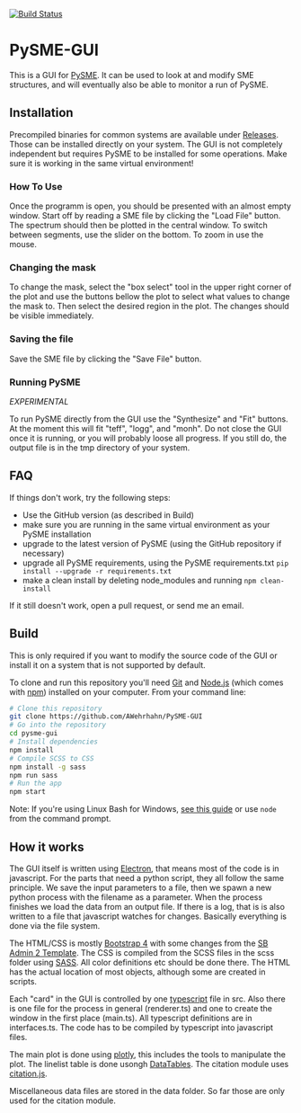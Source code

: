 [![Build Status](https://travis-ci.com/AWehrhahn/PySME-GUI.svg?branch=master)](https://travis-ci.com/AWehrhahn/PySME-GUI)

# PySME-GUI

This is a GUI for [PySME](https://github.com/AWehrhahn/SME). It can be used to look at and modify SME structures, and will eventually also be able to monitor a run of PySME.

## Installation

Precompiled binaries for common systems are available under [Releases](https://github.com/AWehrhahn/PySME-GUI/releases/). Those can be installed directly on your system. The GUI is not completely independent but requires PySME to be installed for some operations. Make sure it is working in the same virtual environment!

### How To Use

Once the programm is open, you should be presented with an almost empty window. Start off by reading a SME file by clicking the "Load File" button. The spectrum should then be plotted in the central window. To switch between segments, use the slider on the bottom. To zoom in use the mouse.

### Changing the mask

To change the mask, select the "box select" tool in the upper right corner of the plot and use the buttons bellow the plot to select what values to change the mask to. Then select the desired region in the plot. The changes should be visible immediately.

### Saving the file

Save the SME file by clicking the "Save File" button.

### Running PySME
*EXPERIMENTAL*

To run PySME directly from the GUI use the "Synthesize" and "Fit" buttons. At the moment this will fit "teff", "logg", and "monh".
Do not close the GUI once it is running, or you will probably loose all progress. If you still do, the output file is in the tmp directory of your system.

## FAQ

If things don't work, try the following steps:
  - Use the GitHub version (as described in Build)
  - make sure you are running in the same virtual environment as your PySME installation
  - upgrade to the latest version of PySME (using the GitHub repository if necessary)
  - upgrade all PySME requirements, using the PySME requirements.txt `pip install --upgrade -r requirements.txt`
  - make a clean install by deleting node_modules and running `npm clean-install`
  
If it still doesn't work, open a pull request, or send me an email.

## Build

This is only required if you want to modify the source code of the GUI or install it on a system that is not supported by default.

To clone and run this repository you'll need [Git](https://git-scm.com) and [Node.js](https://nodejs.org/en/download/) (which comes with [npm](http://npmjs.com)) installed on your computer. From your command line:

```bash
# Clone this repository
git clone https://github.com/AWehrhahn/PySME-GUI
# Go into the repository
cd pysme-gui
# Install dependencies
npm install
# Compile SCSS to CSS
npm install -g sass
npm run sass
# Run the app
npm start
```

Note: If you're using Linux Bash for Windows, [see this guide](https://www.howtogeek.com/261575/how-to-run-graphical-linux-desktop-applications-from-windows-10s-bash-shell/) or use `node` from the command prompt.

## How it works
The GUI itself is written using [Electron](https://www.electronjs.org/), that means most of the code is in javascript. For the parts that need a python script, they all follow the same principle. We save the input parameters to a file, then we spawn a new python process with the filename as a parameter. When the process finishes we load the data from an output file. If there is a log, that is is also written to a file that javascript watches for changes. Basically everything is done via the file system.

The HTML/CSS is mostly [Bootstrap 4](https://getbootstrap.com/) with some changes from the [SB Admin 2 Template](https://github.com/BlackrockDigital/startbootstrap-sb-admin-2). The CSS is compiled from the SCSS files in the scss folder using [SASS](https://sass-lang.com/). All color definitions etc should be done there. The HTML has the actual location of most objects, although some are created in scripts.

Each "card" in the GUI is controlled by one [typescript](https://www.typescriptlang.org/) file in src. Also there is one file for the process in general (renderer.ts) and one to create the window in the first place (main.ts). All typescript definitions are in interfaces.ts. The code has to be compiled by typescript into javascript files.

The main plot is done using [plotly](https://plotly.com/), this includes the tools to manipulate the plot. The linelist table is done usongh [DataTables](https://datatables.net/). The citation module uses [citation.js](https://citation.js.org/).

Miscellaneous data files are stored in the data folder. So far those are only used for the citation module.

